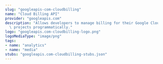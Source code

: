 ```yaml
---
slug: "googleapis-com-cloudbilling"
name: "Cloud Billing API"
provider: "googleapis.com"
description: "Allows developers to manage billing for their Google Cloud Platform\
  \ projects programmatically."
logo: "googleapis.com-cloudbilling-logo.png"
logoMediaType: "image/png"
tags:
- name: "analytics"
- name: "media"
stubs: "googleapis.com-cloudbilling-stubs.json"
---
```

